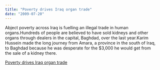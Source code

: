 ```yaml
---
title: "Poverty drives Iraq organ trade"
date: "2009-07-20"
---
```


Abject poverty across Iraq is fuelling an illegal trade in human organs.Hundreds of people are believed to have sold kidneys and other organs through dealers in the capital, Baghdad, over the last year.Karim Hussein made the long journey from Amara, a province in the south of Iraq, to Baghdad because he was desperate for the $3,000 he would get from the sale of a kidney there.  

  
[Poverty drives Iraq organ trade](https://english.aljazeera.net/news/middleeast/2009/07/200972052636416787.html)
